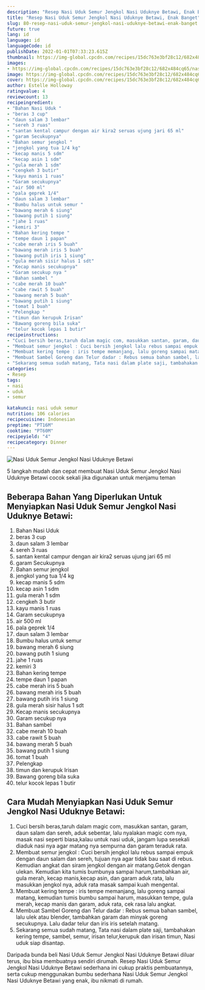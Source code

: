 ```yaml
---
description: "Resep Nasi Uduk Semur Jengkol Nasi Uduknye Betawi, Enak Banget"
title: "Resep Nasi Uduk Semur Jengkol Nasi Uduknye Betawi, Enak Banget"
slug: 80-resep-nasi-uduk-semur-jengkol-nasi-uduknye-betawi-enak-banget
future: true
lang: id
language: id
languageCode: id
publishDate: 2022-01-01T07:33:23.615Z 
thumbnail: https://img-global.cpcdn.com/recipes/15dc763e3bf28c12/682x484cq65/nasi-uduk-semur-jengkol-nasi-uduknye-betawi-foto-resep-utama.png
images:
- https://img-global.cpcdn.com/recipes/15dc763e3bf28c12/682x484cq65/nasi-uduk-semur-jengkol-nasi-uduknye-betawi-foto-resep-utama.png
image: https://img-global.cpcdn.com/recipes/15dc763e3bf28c12/682x484cq65/nasi-uduk-semur-jengkol-nasi-uduknye-betawi-foto-resep-utama.png
cover: https://img-global.cpcdn.com/recipes/15dc763e3bf28c12/682x484cq65/nasi-uduk-semur-jengkol-nasi-uduknye-betawi-foto-resep-utama.png
author: Estelle Holloway
ratingvalue: 4
reviewcount: 13
recipeingredient:
- "Bahan Nasi Uduk "
- "beras 3 cup"
- "daun salam 3 lembar"
- "sereh 3 ruas"
- "santan kental campur dengan air kira2 seruas ujung jari 65 ml"
- "garam Secukupnya"
- "Bahan semur jengkol "
- "jengkol yang tua 1/4 kg"
- "kecap manis 5 sdm"
- "kecap asin 1 sdm"
- "gula merah 1 sdm"
- "cengkeh 3 butir"
- "kayu manis 1 ruas"
- "Garam secukupnya"
- "air 500 ml"
- "pala geprek 1/4"
- "daun salam 3 lembar"
- "Bumbu halus untuk semur "
- "bawang merah 6 siung"
- "bawang putih 1 siung"
- "jahe 1 ruas"
- "kemiri 3"
- "Bahan kering tempe "
- "tempe daun 1 papan"
- "cabe merah iris 5 buah"
- "bawang merah iris 5 buah"
- "bawang putih iris 1 siung"
- "gula merah sisir halus 1 sdt"
- "Kecap manis secukupnya"
- "Garam secukup nya "
- "Bahan sambel "
- "cabe merah 10 buah"
- "cabe rawit 5 buah"
- "bawang merah 5 buah"
- "bawang putih 1 siung"
- "tomat 1 buah"
- "Pelengkap "
- "timun dan kerupuk Irisan"
- "Bawang goreng bila suka"
- "telur kocok lepas 1 butir"
recipeinstructions:
- "Cuci bersih beras,taruh dalam magic com, masukkan santan, garam, daun salam dan sereh, aduk sebentar, lalu nyalakan magic com nya, masak nasi seperti biasa,kalau untuk nasi uduk, jangam lupa sesekali diaduk nasi nya agar matang nya sempurna dan garam teraduk rata."
- "Membuat semur jengkol : Cuci bersih jengkol lalu rebus sampai empuk dengan daun salam dan sereh, tujuan nya agar tidak bau saat di rebus. Kemudian angkat dan siram jengkol dengan air matang.Getok dengan ulekan. Kemudian kita tumis bumbunya sampai harum,tambahkan air, gula merah, kecap manis,kecap asin, dan garam aduk rata, lalu masukkan jengkol nya, aduk rata masak sampai kuah mengental."
- "Membuat kering tempe : iris tempe memanjang, lalu goreng sampai matang, kemudian tumis bumbu sampai harum, masukkan tempe, gula merah, kecap manis dan garam, aduk rata, cek rasa lalu angkat."
- "Membuat Sambel Goreng dan Telur dadar : Rebus semua bahan sambel, lalu ulek atau blender, tambahkan garam dan minyak goreng secukupnya. Lalu dadar telur dan iris iris setelah matang."
- "Sekarang semua sudah matang, Tata nasi dalam plate saji, tambahakan kering tempe, sambel, semur, irisan telur,kerupuk dan irisan timun, Nasi uduk siap disantap."
categories:
- Resep
tags:
- nasi
- uduk
- semur

katakunci: nasi uduk semur 
nutrition: 106 calories
recipecuisine: Indonesian
preptime: "PT16M"
cooktime: "PT60M"
recipeyield: "4"
recipecategory: Dinner
---
```



![Nasi Uduk Semur Jengkol Nasi Uduknye Betawi](https://img-global.cpcdn.com/recipes/15dc763e3bf28c12/682x484cq65/nasi-uduk-semur-jengkol-nasi-uduknye-betawi-foto-resep-utama.png)

5 langkah mudah dan cepat membuat  Nasi Uduk Semur Jengkol Nasi Uduknye Betawi cocok sekali jika digunakan untuk menjamu teman

<!--inarticleads1-->

## Beberapa Bahan Yang Diperlukan Untuk Menyiapkan Nasi Uduk Semur Jengkol Nasi Uduknye Betawi:

1. Bahan Nasi Uduk 
1. beras 3 cup
1. daun salam 3 lembar
1. sereh 3 ruas
1. santan kental campur dengan air kira2 seruas ujung jari 65 ml
1. garam Secukupnya
1. Bahan semur jengkol 
1. jengkol yang tua 1/4 kg
1. kecap manis 5 sdm
1. kecap asin 1 sdm
1. gula merah 1 sdm
1. cengkeh 3 butir
1. kayu manis 1 ruas
1. Garam secukupnya
1. air 500 ml
1. pala geprek 1/4
1. daun salam 3 lembar
1. Bumbu halus untuk semur 
1. bawang merah 6 siung
1. bawang putih 1 siung
1. jahe 1 ruas
1. kemiri 3
1. Bahan kering tempe 
1. tempe daun 1 papan
1. cabe merah iris 5 buah
1. bawang merah iris 5 buah
1. bawang putih iris 1 siung
1. gula merah sisir halus 1 sdt
1. Kecap manis secukupnya
1. Garam secukup nya 
1. Bahan sambel 
1. cabe merah 10 buah
1. cabe rawit 5 buah
1. bawang merah 5 buah
1. bawang putih 1 siung
1. tomat 1 buah
1. Pelengkap 
1. timun dan kerupuk Irisan
1. Bawang goreng bila suka
1. telur kocok lepas 1 butir



<!--inarticleads2-->

## Cara Mudah Menyiapkan Nasi Uduk Semur Jengkol Nasi Uduknye Betawi:

1. Cuci bersih beras,taruh dalam magic com, masukkan santan, garam, daun salam dan sereh, aduk sebentar, lalu nyalakan magic com nya, masak nasi seperti biasa,kalau untuk nasi uduk, jangam lupa sesekali diaduk nasi nya agar matang nya sempurna dan garam teraduk rata.
1. Membuat semur jengkol : Cuci bersih jengkol lalu rebus sampai empuk dengan daun salam dan sereh, tujuan nya agar tidak bau saat di rebus. Kemudian angkat dan siram jengkol dengan air matang.Getok dengan ulekan. Kemudian kita tumis bumbunya sampai harum,tambahkan air, gula merah, kecap manis,kecap asin, dan garam aduk rata, lalu masukkan jengkol nya, aduk rata masak sampai kuah mengental.
1. Membuat kering tempe : iris tempe memanjang, lalu goreng sampai matang, kemudian tumis bumbu sampai harum, masukkan tempe, gula merah, kecap manis dan garam, aduk rata, cek rasa lalu angkat.
1. Membuat Sambel Goreng dan Telur dadar : Rebus semua bahan sambel, lalu ulek atau blender, tambahkan garam dan minyak goreng secukupnya. Lalu dadar telur dan iris iris setelah matang.
1. Sekarang semua sudah matang, Tata nasi dalam plate saji, tambahakan kering tempe, sambel, semur, irisan telur,kerupuk dan irisan timun, Nasi uduk siap disantap.




Daripada bunda beli  Nasi Uduk Semur Jengkol Nasi Uduknye Betawi  diluar terus, ibu  bisa membuatnya sendiri dirumah. Resep  Nasi Uduk Semur Jengkol Nasi Uduknye Betawi  sederhana ini cukup praktis pembuatannya, serta cukup menggunakan bumbu sederhana  Nasi Uduk Semur Jengkol Nasi Uduknye Betawi  yang enak, ibu nikmati di rumah.
